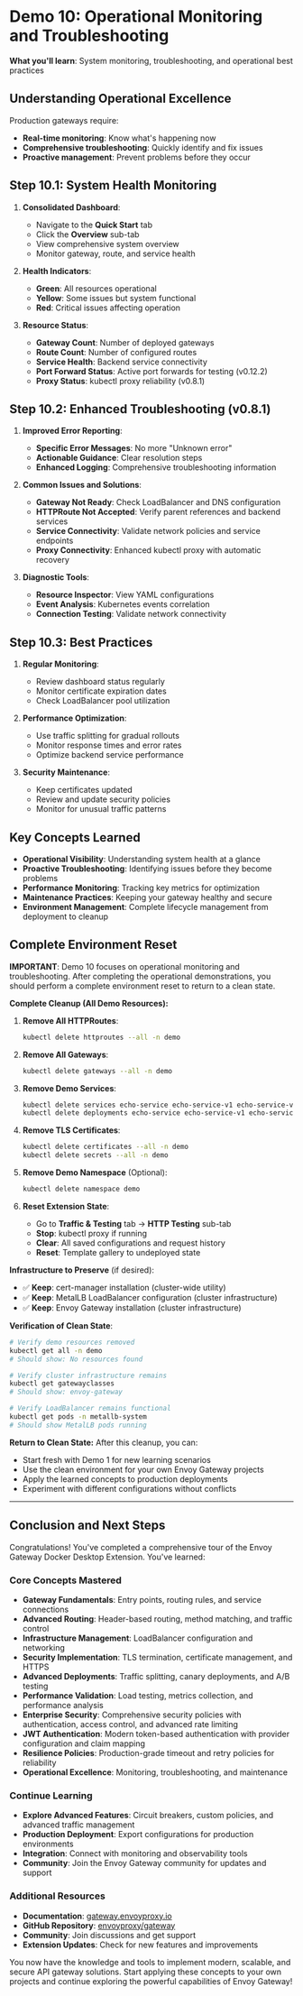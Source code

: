 # Demo 10: Operational Monitoring and Troubleshooting

**What you'll learn**: System monitoring, troubleshooting, and operational best practices

## Understanding Operational Excellence

Production gateways require:

* **Real-time monitoring**: Know what's happening now
* **Comprehensive troubleshooting**: Quickly identify and fix issues
* **Proactive management**: Prevent problems before they occur

## Step 10.1: System Health Monitoring

1. **Consolidated Dashboard**:
   * Navigate to the **Quick Start** tab
   * Click the **Overview** sub-tab
   * View comprehensive system overview
   * Monitor gateway, route, and service health

2. **Health Indicators**:
   * **Green**: All resources operational
   * **Yellow**: Some issues but system functional
   * **Red**: Critical issues affecting operation

3. **Resource Status**:
   * **Gateway Count**: Number of deployed gateways
   * **Route Count**: Number of configured routes
   * **Service Health**: Backend service connectivity
   * **Port Forward Status**: Active port forwards for testing (v0.12.2)
   * **Proxy Status**: kubectl proxy reliability (v0.8.1)

## Step 10.2: Enhanced Troubleshooting (v0.8.1)

1. **Improved Error Reporting**:
   * **Specific Error Messages**: No more "Unknown error"
   * **Actionable Guidance**: Clear resolution steps
   * **Enhanced Logging**: Comprehensive troubleshooting information

2. **Common Issues and Solutions**:
   * **Gateway Not Ready**: Check LoadBalancer and DNS configuration
   * **HTTPRoute Not Accepted**: Verify parent references and backend services
   * **Service Connectivity**: Validate network policies and service endpoints
   * **Proxy Connectivity**: Enhanced kubectl proxy with automatic recovery

3. **Diagnostic Tools**:
   * **Resource Inspector**: View YAML configurations
   * **Event Analysis**: Kubernetes events correlation
   * **Connection Testing**: Validate network connectivity

## Step 10.3: Best Practices

1. **Regular Monitoring**:
   * Review dashboard status regularly
   * Monitor certificate expiration dates
   * Check LoadBalancer pool utilization

2. **Performance Optimization**:
   * Use traffic splitting for gradual rollouts
   * Monitor response times and error rates
   * Optimize backend service performance

3. **Security Maintenance**:
   * Keep certificates updated
   * Review and update security policies
   * Monitor for unusual traffic patterns

## Key Concepts Learned

* **Operational Visibility**: Understanding system health at a glance
* **Proactive Troubleshooting**: Identifying issues before they become problems
* **Performance Monitoring**: Tracking key metrics for optimization
* **Maintenance Practices**: Keeping your gateway healthy and secure
* **Environment Management**: Complete lifecycle management from deployment to cleanup

## Complete Environment Reset

**IMPORTANT**: Demo 10 focuses on operational monitoring and troubleshooting. After completing the operational demonstrations, you should perform a complete environment reset to return to a clean state.

**Complete Cleanup (All Demo Resources):**

1. **Remove All HTTPRoutes**:
   ```bash
   kubectl delete httproutes --all -n demo
   ```

2. **Remove All Gateways**:
   ```bash
   kubectl delete gateways --all -n demo
   ```

3. **Remove Demo Services**:
   ```bash
   kubectl delete services echo-service echo-service-v1 echo-service-v2 -n demo
   kubectl delete deployments echo-service echo-service-v1 echo-service-v2 -n demo
   ```

4. **Remove TLS Certificates**:
   ```bash
   kubectl delete certificates --all -n demo
   kubectl delete secrets --all -n demo
   ```

5. **Remove Demo Namespace** (Optional):
   ```bash
   kubectl delete namespace demo
   ```

6. **Reset Extension State**:
   * Go to **Traffic & Testing** tab → **HTTP Testing** sub-tab
   * **Stop**: kubectl proxy if running
   * **Clear**: All saved configurations and request history
   * **Reset**: Template gallery to undeployed state

**Infrastructure to Preserve** (if desired):
- ✅ **Keep**: cert-manager installation (cluster-wide utility)
- ✅ **Keep**: MetalLB LoadBalancer configuration (cluster infrastructure)
- ✅ **Keep**: Envoy Gateway installation (cluster infrastructure)

**Verification of Clean State**:
```bash
# Verify demo resources removed
kubectl get all -n demo
# Should show: No resources found

# Verify cluster infrastructure remains
kubectl get gatewayclasses
# Should show: envoy-gateway

# Verify LoadBalancer remains functional
kubectl get pods -n metallb-system
# Should show MetalLB pods running
```

**Return to Clean State:**
After this cleanup, you can:
- Start fresh with Demo 1 for new learning scenarios
- Use the clean environment for your own Envoy Gateway projects
- Apply the learned concepts to production deployments
- Experiment with different configurations without conflicts

---

## Conclusion and Next Steps

Congratulations! You've completed a comprehensive tour of the Envoy Gateway Docker Desktop Extension. You've learned:

### Core Concepts Mastered

* **Gateway Fundamentals**: Entry points, routing rules, and service connections
* **Advanced Routing**: Header-based routing, method matching, and traffic control
* **Infrastructure Management**: LoadBalancer configuration and networking
* **Security Implementation**: TLS termination, certificate management, and HTTPS
* **Advanced Deployments**: Traffic splitting, canary deployments, and A/B testing
* **Performance Validation**: Load testing, metrics collection, and performance analysis
* **Enterprise Security**: Comprehensive security policies with authentication, access control, and advanced rate limiting
* **JWT Authentication**: Modern token-based authentication with provider configuration and claim mapping
* **Resilience Policies**: Production-grade timeout and retry policies for reliability
* **Operational Excellence**: Monitoring, troubleshooting, and maintenance

### Continue Learning

* **Explore Advanced Features**: Circuit breakers, custom policies, and advanced traffic management
* **Production Deployment**: Export configurations for production environments  
* **Integration**: Connect with monitoring and observability tools
* **Community**: Join the Envoy Gateway community for updates and support

### Additional Resources

* **Documentation**: [gateway.envoyproxy.io](https://gateway.envoyproxy.io)
* **GitHub Repository**: [envoyproxy/gateway](https://github.com/envoyproxy/gateway)
* **Community**: Join discussions and get support
* **Extension Updates**: Check for new features and improvements

You now have the knowledge and tools to implement modern, scalable, and secure API gateway solutions. Start applying these concepts to your own projects and continue exploring the powerful capabilities of Envoy Gateway!